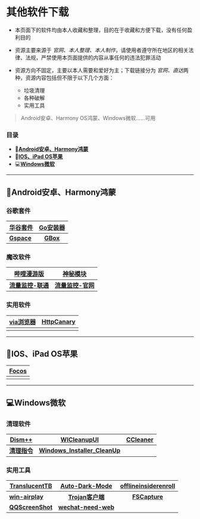 # **其他软件下载**

- 本页面下的软件均由本人收藏和整理，目的在于收藏和方便下载，没有任何盈利目的

- 资源主要来源于 *官网、本人整理、本人制作*，请使用者遵守所在地区的相关法律、法规，严禁使用本页面提供的内容从事任何的违法犯罪活动

- 资源方向不固定，主要以本人需要和爱好为主；下载链接分为 *官网、直达*两种，资源内容包括但不限于以下几个方面：
  - 垃圾清理
  - 各种破解
  - 实用工具

> Android安卓、Harmony OS鸿蒙、Windows微软……可用

### **目录**

- 📱[**Android安卓、Harmony鸿蒙**](#android%E5%AE%89%E5%8D%93harmony%E9%B8%BF%E8%92%99)<br>
- 🍎[**IOS、iPad OS苹果**](#iosipad-os%E8%8B%B9%E6%9E%9C)<br>
- 💻[**Windows微软**](#windows%E5%BE%AE%E8%BD%AF)

---

## 📱**Android安卓、Harmony鸿蒙**

### 谷歌套件

|[华谷套件](https://musetransfer.com/s/cpmsr6stj)|[Go安装器](https://musetransfer.com/s/5x5izlvot)|
| ---------------- | :--------------------: |
|**[Gspace](https://musetransfer.com/s/10ous37uu)**|**[GBox](http://gboxlab.com/)**|

### 魔改软件

|[哔哩漫游版](https://musetransfer.com/s/cy0r6pxsm)|[神秘模块](https://github.com/wchenyi/wall/raw/gh-pages/%E8%B5%84%E6%BA%90/%E7%A5%9E%E7%A7%98_android_202304231027.zip)|
| ---------------- | :--------------------: |
|**[流量监控-联通](https://github.com/wchenyi/wall/raw/main/%E8%B5%84%E6%BA%90/%E6%B5%81%E9%87%8F%E7%9B%91%E6%8E%A7(%E8%81%94%E9%80%9A).apk)**|**[流量监控-官网](https://github.com/JunXiaoRuo/unicom)**|

### 实用软件

|[via浏览器](https://musetransfer.com/s/7okdyqmkk)|[HttpCanary](https://musetransfer.com/s/jwgt3tdlo)|
| ---------------- | :--------------------: |
|     |     |

---

## 🍎**IOS、iPad OS苹果**

|[Focos](https://apps.apple.com/cn/app/focos/id1274938524)|
| ---------------- |
|     |

---

## 💻**Windows微软**

### 清理软件

|[Dism++](https://github.com/Chuyu-Team/Dism-Multi-language/releases)|[WICleanupUI](https://musetransfer.com/s/569pnqfik)|[CCleaner](https://musetransfer.com/s/2d0ocj7q0)|
| ---------------- | :--------------------: | :-----------------: |
|[**清理指令**](https://musetransfer.com/s/kyz1sjsqj)|**[Windows_Installer_CleanUp](https://musetransfer.com/s/0qgc3mml0)**|      |

### 实用工具

|[TranslucentTB](https://github.com/TranslucentTB/TranslucentTB/releases)|[Auto-Dark-Mode](https://musetransfer.com/s/nitwmnrqi)|[offlineinsiderenroll](https://musetransfer.com/s/rpkjokn1q)|
| ---------------- | :--------------------: | :-----------------: |
|[**win-airplay**](https://musetransfer.com/s/3ropamxs1)|[**Trojan客户端**](https://itlanyan.com/trojan-clients-download/)|[**FSCapture**](https://musetransfer.com/s/tqse1i9hh)|
|[**QQScreenShot**](https://musetransfer.com/s/uxqml22nd)|[**wechat-need-web**](https://github.com/wchenyi/wall/raw/main/%E8%B5%84%E6%BA%90/wechat-need-web.zip)|
